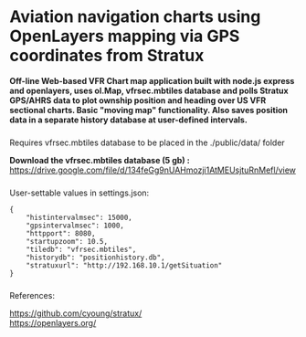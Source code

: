 # Aviation navigation charts using OpenLayers mapping via GPS coordinates from Stratux

**Off-line Web-based VFR Chart map application built with node.js express and openlayers, uses ol.Map, vfrsec.mbtiles database and polls Stratux GPS/AHRS data to plot ownship position and heading over US VFR sectional charts.  Basic "moving map" functionality. Also saves position data in a separate history database at user-defined intervals.**   

###
Requires vfrsec.mbtiles database to be placed in the ./public/data/ folder

**Download the vfrsec.mbtiles database (5 gb) :** https://drive.google.com/file/d/134feGg9nUAHmozji1AtMEUsjtuRnMefl/view

###
User-settable values in settings.json:
```
{
    "histintervalmsec": 15000,
    "gpsintervalmsec": 1000,
    "httpport": 8080,
    "startupzoom": 10.5,
    "tiledb": "vfrsec.mbtiles",
    "historydb": "positionhistory.db",
    "stratuxurl": "http://192.168.10.1/getSituation"
}
```
###
References:

https://github.com/cyoung/stratux/    
https://openlayers.org/     
